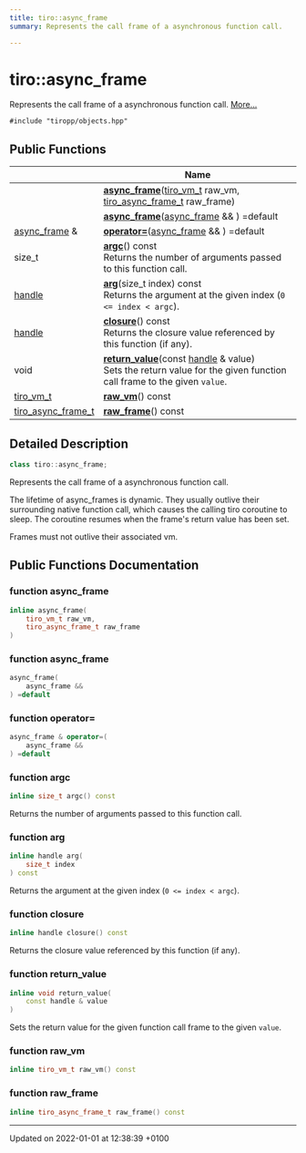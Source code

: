 ```yaml
---
title: tiro::async_frame
summary: Represents the call frame of a asynchronous function call. 

---
```


# tiro::async_frame



Represents the call frame of a asynchronous function call.  [More...](#detailed-description)


`#include "tiropp/objects.hpp"`

## Public Functions

|                | Name           |
| -------------- | -------------- |
| | **[async_frame](/docs/api/classes/classtiro_1_1async__frame#function-async-frame)**([tiro&#95;vm&#95;t](/docs/api/files/def&#95;8h#typedef-tiro-vm-t) raw_vm, [tiro&#95;async&#95;frame&#95;t](/docs/api/files/def&#95;8h#typedef-tiro-async-frame-t) raw_frame) |
| | **[async_frame](/docs/api/classes/classtiro_1_1async__frame#function-async-frame)**([async&#95;frame](/docs/api/classes/classtiro&#95;1&#95;1async&#95;&#95;frame) && ) =default |
| [async_frame](/docs/api/classes/classtiro_1_1async__frame) & | **[operator=](/docs/api/classes/classtiro_1_1async__frame#function-operator=)**([async&#95;frame](/docs/api/classes/classtiro&#95;1&#95;1async&#95;&#95;frame) && ) =default |
| size_t | **[argc](/docs/api/classes/classtiro_1_1async__frame#function-argc)**() const<br>Returns the number of arguments passed to this function call.  |
| [handle](/docs/api/classes/classtiro_1_1handle) | **[arg](/docs/api/classes/classtiro_1_1async__frame#function-arg)**(size&#95;t index) const<br>Returns the argument at the given index (`0 <= index < argc`).  |
| [handle](/docs/api/classes/classtiro_1_1handle) | **[closure](/docs/api/classes/classtiro_1_1async__frame#function-closure)**() const<br>Returns the closure value referenced by this function (if any).  |
| void | **[return_value](/docs/api/classes/classtiro_1_1async__frame#function-return-value)**(const [handle](/docs/api/classes/classtiro&#95;1&#95;1handle) & value)<br>Sets the return value for the given function call frame to the given `value`.  |
| [tiro_vm_t](/docs/api/files/def_8h#typedef-tiro-vm-t) | **[raw_vm](/docs/api/classes/classtiro_1_1async__frame#function-raw-vm)**() const |
| [tiro_async_frame_t](/docs/api/files/def_8h#typedef-tiro-async-frame-t) | **[raw_frame](/docs/api/classes/classtiro_1_1async__frame#function-raw-frame)**() const |

## Detailed Description

```cpp
class tiro::async_frame;
```

Represents the call frame of a asynchronous function call. 

The lifetime of async_frames is dynamic. They usually outlive their surrounding native function call, which causes the calling tiro coroutine to sleep. The coroutine resumes when the frame's return value has been set.

Frames must not outlive their associated vm. 

## Public Functions Documentation

### function async_frame

```cpp
inline async_frame(
    tiro_vm_t raw_vm,
    tiro_async_frame_t raw_frame
)
```


### function async_frame

```cpp
async_frame(
    async_frame && 
) =default
```


### function operator=

```cpp
async_frame & operator=(
    async_frame && 
) =default
```


### function argc

```cpp
inline size_t argc() const
```

Returns the number of arguments passed to this function call. 

### function arg

```cpp
inline handle arg(
    size_t index
) const
```

Returns the argument at the given index (`0 <= index < argc`). 

### function closure

```cpp
inline handle closure() const
```

Returns the closure value referenced by this function (if any). 

### function return_value

```cpp
inline void return_value(
    const handle & value
)
```

Sets the return value for the given function call frame to the given `value`. 

### function raw_vm

```cpp
inline tiro_vm_t raw_vm() const
```


### function raw_frame

```cpp
inline tiro_async_frame_t raw_frame() const
```


-------------------------------

Updated on 2022-01-01 at 12:38:39 +0100